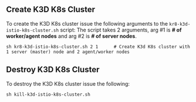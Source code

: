 ## Create K3D K8s Cluster

To create the K3D K8s cluster issue the following arguments to the `kr8-k3d-istio-k8s-cluster.sh` script:
The script takes 2 arguments, arg #1 is **# of worker/agent nodes** and arg #2 is **# of server nodes**.

```
sh kr8-k3d-istio-k8s-cluster.sh 2 1      # Create K3d K8s cluster with 1 server (master) node and 2 agent/worker nodes
```


## Destroy K3D K8s Cluster

To destroy the K3D K8s cluster issue the following:

```
sh kill-k3d-istio-k8s-cluster.sh
```